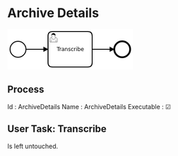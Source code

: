 # Archive Details

![Diagram](process.png)

## Process

Id 
: ArchiveDetails 
Name 
: ArchiveDetails 
Executable 
: ☑

## User Task: Transcribe

Is left untouched.

